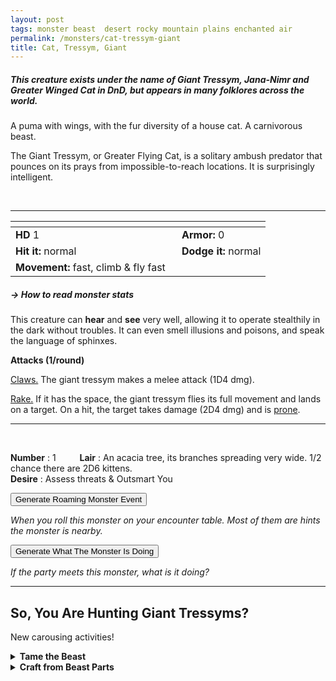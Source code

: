 ```yaml
---
layout: post
tags: monster beast  desert rocky mountain plains enchanted air
permalink: /monsters/cat-tressym-giant
title: Cat, Tressym, Giant
---
```


##### This creature exists under the name of Giant Tressym, Jana-Nimr and Greater Winged Cat in DnD, but appears in many folklores across the world.

A puma with wings, with the fur diversity of a house cat. A carnivorous beast.

The Giant Tressym, or Greater Flying Cat, is a solitary ambush predator that pounces on its prays from impossible-to-reach locations. It is surprisingly intelligent.

<br>

---
|  <span style="display: inline-block; width:250px"></span>  |  |
| -------- | --------|
| **HD** 1 | **Armor:** 0  |
| **Hit it:** normal | **Dodge it:** normal |
| **Movement:** fast, climb & fly fast      | 

##### <span class="tooltip" data-tooltip="Armor = damage reduction · · · Easy/Normal/Hard = roll above 10/15/20 to beat">→ How to read monster stats</span>

This creature can **hear** and **see** very well, allowing it to operate stealthily in the dark without troubles. It can even smell illusions and poisons, and speak the language of sphinxes.

**Attacks (1/round)**

<ins>Claws.</ins> The giant tressym makes a melee attack (1D4 dmg).

<ins>Rake.</ins> If it has the space, the giant tressym flies its full movement and lands on a target. On a hit, the target takes damage (2D4 dmg) and is [prone](/2020/11/10/extra-rules/#conditions).

---

<br>

**Number** : 1 <span style="display: inline-block; width:30px"></span>
**Lair** : An acacia tree, its branches spreading very wide. 1/2 chance there are 2D6 kittens. <span style="display: inline-block; width:30px"></span> <br>
**Desire** : Assess threats & Outsmart You

<button id="generate-btn">Generate Roaming Monster Event</button>
<p id="RoamResult" style="font-style: italic;">When you roll this monster on your encounter table. Most of them are hints the monster is nearby.</p>

<button onclick="generateMood()">Generate What The Monster Is Doing</button>
<p id="MoodResult" style="font-style: italic;">If the party meets this monster, what is it doing?</p>
<script src="/scripts/generateMood.js"></script>

---

## So, You Are Hunting Giant Tressyms?

New carousing activities!

<details markdown="1">
<summary style="font-weight: bold;">Tame the Beast</summary>
If you have captured this beast, you can spend the equivalent of 1 bag of gold in food between two adventures to tame it. It is now one of your <span class="tooltip" data-tooltip="You can bring a follower in your adventures if you dedicate a Psyche slot to it."><i>followers</i></span>. Each extra bag of gold spent training the beast teaches it a one-word order. Otherwise, it only acts to eat or in self-defence. 
</details>

<details markdown="1">
<summary style="font-weight: bold;">Craft from Beast Parts</summary>
There’s not much to gain there besides a bit of fur and feather, but cubs would be extremely valuable.

If you have access to an artisan and a workshop, you can spend loot between two adventures to create something with parts of the beast. The object you craft can be anything mostly made of the provided materials. If you use mundane tools, the result will be mundane; if you spent at least a bag of gold on it, the object will be special; and if you spend the equivalent of a treasure for the tools, it will be magical. Discuss what you want with the referee.
</details>

<script src="https://code.jquery.com/jquery-3.6.0.min.js"></script>
  <script>
  // ENCOUNTER GENERATOR SCRIPT
    $(document).ready(function() {
      $("#generate-btn").click(function() {
        // define the specific value to search for in column 0
        var searchValue = "0018"; // change this to the actual value you need

        // retrieve the CSV file
        $.get("/CSV/Monster - Index.csv", function(data) {
          // split the CSV data by rows and remove the header row
          var rows = data.split("\n").slice(1);

          // filter the rows by the specific value in column 0
          var matchingRows = rows.filter(function(row) {
            var columns = row.split(",");
            return columns[0] === searchValue;
          });

          // randomly select a row from the matching rows
          var selectedRow = matchingRows[Math.floor(Math.random() * matchingRows.length)];

          // select a random cell from columns 3 to 8
          var selectedCell = selectedRow.split(",")[Math.floor(Math.random() * 6) + 3];

          // display the selected text
          $("#RoamResult").text(selectedCell);
        });
      });
    });
  </script>
 
